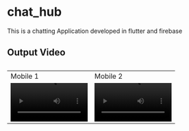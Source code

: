 # chat_hub
This is a chatting Application developed in flutter and firebase



<h2>Output Video <h2>
<table>
  <tr>
    <td>Mobile 1</td>
     <td>Mobile 2</td>
  </tr>
  <tr>
    <td><video src='https://github.com/NesanSelvan/Chat-Hub/assets/88973192/82c9a081-8c46-47aa-91a6-d713d6c8a035' width=180/></td>
    <td><video src='https://github.com/NesanSelvan/Chat-Hub/assets/88973192/cf7e99ad-4784-45f3-a279-2fe2c3b63f1d' width=180/></td>
  </tr>
 </table>
